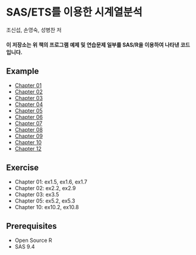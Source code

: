 # SAS/ETS를 이용한 시계열분석

조신섭, 손영숙, 성병찬 저

#### 이 저장소는 위 책의 프로그램 예제 및 연습문제 일부를 SAS/R을 이용하여 나타낸 코드입니다.

## Example

- [Chapter 01](https://github.com/Bricoler/time-series-analysis/tree/master/chapter01)
- [Chapter 02](https://github.com/Bricoler/time-series-analysis/tree/master/chapter02)
- [Chapter 03](https://github.com/Bricoler/time-series-analysis/tree/master/chapter03)
- [Chapter 04](https://github.com/Bricoler/time-series-analysis/tree/master/chapter04)
- [Chapter 05](https://github.com/Bricoler/time-series-analysis/tree/master/chapter05)
- [Chapter 06](https://github.com/Bricoler/time-series-analysis/tree/master/chapter06)
- [Chapter 07](https://github.com/Bricoler/time-series-analysis/tree/master/chapter07)
- [Chapter 08](https://github.com/Bricoler/time-series-analysis/tree/master/chapter08)
- [Chapter 09](https://github.com/Bricoler/time-series-analysis/tree/master/chapter09)
- [Chapter 10](https://github.com/Bricoler/time-series-analysis/tree/master/chapter10)
- [Chapter 12](https://github.com/Bricoler/time-series-analysis/tree/master/chapter12)

## Exercise

- Chapter 01: ex1.5, ex1.6, ex1.7
- Chapter 02: ex2.2, ex2.9
- Chapter 03: ex3.5
- Chapter 05: ex5.2, ex5.3
- Chapter 10: ex10.2, ex10.8

## Prerequisites

- Open Source R
- SAS 9.4
 
